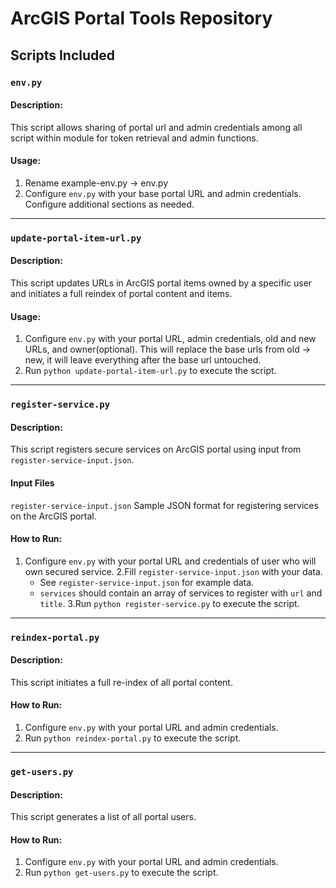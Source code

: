 # ArcGIS Portal Tools Repository

## Scripts Included

### `env.py`

#### Description:
This script allows sharing of portal url and admin credentials among all script within module for token retrieval and admin functions.

#### Usage:
1. Rename example-env.py -> env.py
2. Configure `env.py` with your base portal URL and admin credentials. Configure additional sections as needed.

---

### `update-portal-item-url.py`

#### Description:
This script updates URLs in ArcGIS portal items owned by a specific user and initiates a full reindex of portal content and items.

#### Usage:
1. Configure `env.py` with your portal URL, admin credentials, old and new URLs, and owner(optional). This will replace the base urls from old -> new, it will leave everything after the base url untouched.
2. Run `python update-portal-item-url.py` to execute the script.

---

### `register-service.py`

#### Description:
This script registers secure services on ArcGIS portal using input from `register-service-input.json`.

#### Input Files

`register-service-input.json`
Sample JSON format for registering services on the ArcGIS portal.

#### How to Run:
1. Configure `env.py` with your portal URL and credentials of user who will own secured service.
2.Fill `register-service-input.json` with your data.
   - See `register-service-input.json` for example data.
   - `services` should contain an array of services to register with `url` and `title`.
3.Run `python register-service.py` to execute the script.


---

### `reindex-portal.py`

#### Description:
This script initiates a full re-index of all portal content.

#### How to Run:
1. Configure `env.py` with your portal URL and admin credentials.
2. Run `python reindex-portal.py` to execute the script.

---

### `get-users.py`

#### Description:
This script generates a list of all portal users.

#### How to Run:
1. Configure `env.py` with your portal URL and admin credentials.
2. Run `python get-users.py` to execute the script.
